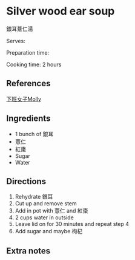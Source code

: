 # Silver wood ear soup

銀耳薏仁湯

Serves:

Preparation time:

Cooking time: 2 hours

## References

[下班女子Molly](https://cshtheresa.pixnet.net/blog/post/42634145)

## Ingredients

- 1 bunch of 銀耳
- 薏仁
- 紅棗
- Sugar
- Water

## Directions

1. Rehydrate 銀耳
2. Cut up and remove stem
3. Add in pot with 薏仁 and 紅棗
4. 2 cups water in outside
5. Leave lid on for 30 minutes and repeat step 4
6. Add sugar and maybe 枸杞

## Extra notes
